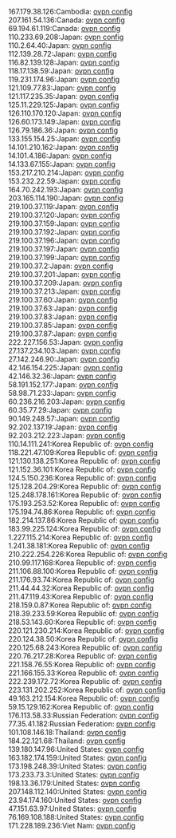 167.179.38.126:Cambodia: [ovpn config](vpn/167_179_38_126.ovpn)  
207.161.54.136:Canada: [ovpn config](vpn/207_161_54_136.ovpn)  
69.194.61.119:Canada: [ovpn config](vpn/69_194_61_119.ovpn)  
110.233.69.208:Japan: [ovpn config](vpn/110_233_69_208.ovpn)  
110.2.64.40:Japan: [ovpn config](vpn/110_2_64_40.ovpn)  
112.139.28.72:Japan: [ovpn config](vpn/112_139_28_72.ovpn)  
116.82.139.128:Japan: [ovpn config](vpn/116_82_139_128.ovpn)  
118.17.138.59:Japan: [ovpn config](vpn/118_17_138_59.ovpn)  
119.231.174.96:Japan: [ovpn config](vpn/119_231_174_96.ovpn)  
121.109.77.83:Japan: [ovpn config](vpn/121_109_77_83.ovpn)  
121.117.235.35:Japan: [ovpn config](vpn/121_117_235_35.ovpn)  
125.11.229.125:Japan: [ovpn config](vpn/125_11_229_125.ovpn)  
126.110.170.120:Japan: [ovpn config](vpn/126_110_170_120.ovpn)  
126.60.173.149:Japan: [ovpn config](vpn/126_60_173_149.ovpn)  
126.79.186.36:Japan: [ovpn config](vpn/126_79_186_36.ovpn)  
133.155.154.25:Japan: [ovpn config](vpn/133_155_154_25.ovpn)  
14.101.210.162:Japan: [ovpn config](vpn/14_101_210_162.ovpn)  
14.101.4.186:Japan: [ovpn config](vpn/14_101_4_186.ovpn)  
14.133.67.155:Japan: [ovpn config](vpn/14_133_67_155.ovpn)  
153.217.210.214:Japan: [ovpn config](vpn/153_217_210_214.ovpn)  
153.232.22.59:Japan: [ovpn config](vpn/153_232_22_59.ovpn)  
164.70.242.193:Japan: [ovpn config](vpn/164_70_242_193.ovpn)  
203.165.114.190:Japan: [ovpn config](vpn/203_165_114_190.ovpn)  
219.100.37.119:Japan: [ovpn config](vpn/219_100_37_119.ovpn)  
219.100.37.120:Japan: [ovpn config](vpn/219_100_37_120.ovpn)  
219.100.37.159:Japan: [ovpn config](vpn/219_100_37_159.ovpn)  
219.100.37.192:Japan: [ovpn config](vpn/219_100_37_192.ovpn)  
219.100.37.196:Japan: [ovpn config](vpn/219_100_37_196.ovpn)  
219.100.37.197:Japan: [ovpn config](vpn/219_100_37_197.ovpn)  
219.100.37.199:Japan: [ovpn config](vpn/219_100_37_199.ovpn)  
219.100.37.2:Japan: [ovpn config](vpn/219_100_37_2.ovpn)  
219.100.37.201:Japan: [ovpn config](vpn/219_100_37_201.ovpn)  
219.100.37.209:Japan: [ovpn config](vpn/219_100_37_209.ovpn)  
219.100.37.213:Japan: [ovpn config](vpn/219_100_37_213.ovpn)  
219.100.37.60:Japan: [ovpn config](vpn/219_100_37_60.ovpn)  
219.100.37.63:Japan: [ovpn config](vpn/219_100_37_63.ovpn)  
219.100.37.83:Japan: [ovpn config](vpn/219_100_37_83.ovpn)  
219.100.37.85:Japan: [ovpn config](vpn/219_100_37_85.ovpn)  
219.100.37.87:Japan: [ovpn config](vpn/219_100_37_87.ovpn)  
222.227.156.53:Japan: [ovpn config](vpn/222_227_156_53.ovpn)  
27.137.234.103:Japan: [ovpn config](vpn/27_137_234_103.ovpn)  
27.142.246.90:Japan: [ovpn config](vpn/27_142_246_90.ovpn)  
42.146.154.225:Japan: [ovpn config](vpn/42_146_154_225.ovpn)  
42.146.32.36:Japan: [ovpn config](vpn/42_146_32_36.ovpn)  
58.191.152.177:Japan: [ovpn config](vpn/58_191_152_177.ovpn)  
58.98.71.233:Japan: [ovpn config](vpn/58_98_71_233.ovpn)  
60.236.216.203:Japan: [ovpn config](vpn/60_236_216_203.ovpn)  
60.35.77.29:Japan: [ovpn config](vpn/60_35_77_29.ovpn)  
90.149.248.57:Japan: [ovpn config](vpn/90_149_248_57.ovpn)  
92.202.137.19:Japan: [ovpn config](vpn/92_202_137_19.ovpn)  
92.203.212.223:Japan: [ovpn config](vpn/92_203_212_223.ovpn)  
110.14.111.241:Korea Republic of: [ovpn config](vpn/110_14_111_241.ovpn)  
118.221.47.109:Korea Republic of: [ovpn config](vpn/118_221_47_109.ovpn)  
121.130.138.251:Korea Republic of: [ovpn config](vpn/121_130_138_251.ovpn)  
121.152.36.101:Korea Republic of: [ovpn config](vpn/121_152_36_101.ovpn)  
124.5.150.236:Korea Republic of: [ovpn config](vpn/124_5_150_236.ovpn)  
125.128.204.29:Korea Republic of: [ovpn config](vpn/125_128_204_29.ovpn)  
125.248.178.161:Korea Republic of: [ovpn config](vpn/125_248_178_161.ovpn)  
175.193.253.52:Korea Republic of: [ovpn config](vpn/175_193_253_52.ovpn)  
175.194.74.86:Korea Republic of: [ovpn config](vpn/175_194_74_86.ovpn)  
182.214.137.86:Korea Republic of: [ovpn config](vpn/182_214_137_86.ovpn)  
183.99.225.124:Korea Republic of: [ovpn config](vpn/183_99_225_124.ovpn)  
1.227.115.214:Korea Republic of: [ovpn config](vpn/1_227_115_214.ovpn)  
1.241.38.181:Korea Republic of: [ovpn config](vpn/1_241_38_181.ovpn)  
210.222.254.226:Korea Republic of: [ovpn config](vpn/210_222_254_226.ovpn)  
210.99.117.168:Korea Republic of: [ovpn config](vpn/210_99_117_168.ovpn)  
211.106.88.100:Korea Republic of: [ovpn config](vpn/211_106_88_100.ovpn)  
211.176.93.74:Korea Republic of: [ovpn config](vpn/211_176_93_74.ovpn)  
211.44.44.32:Korea Republic of: [ovpn config](vpn/211_44_44_32.ovpn)  
211.47.119.43:Korea Republic of: [ovpn config](vpn/211_47_119_43.ovpn)  
218.159.0.87:Korea Republic of: [ovpn config](vpn/218_159_0_87.ovpn)  
218.39.233.59:Korea Republic of: [ovpn config](vpn/218_39_233_59.ovpn)  
218.53.143.60:Korea Republic of: [ovpn config](vpn/218_53_143_60.ovpn)  
220.121.230.214:Korea Republic of: [ovpn config](vpn/220_121_230_214.ovpn)  
220.124.38.50:Korea Republic of: [ovpn config](vpn/220_124_38_50.ovpn)  
220.125.68.243:Korea Republic of: [ovpn config](vpn/220_125_68_243.ovpn)  
220.76.217.28:Korea Republic of: [ovpn config](vpn/220_76_217_28.ovpn)  
221.158.76.55:Korea Republic of: [ovpn config](vpn/221_158_76_55.ovpn)  
221.166.155.33:Korea Republic of: [ovpn config](vpn/221_166_155_33.ovpn)  
222.239.172.72:Korea Republic of: [ovpn config](vpn/222_239_172_72.ovpn)  
223.131.202.252:Korea Republic of: [ovpn config](vpn/223_131_202_252.ovpn)  
49.163.212.154:Korea Republic of: [ovpn config](vpn/49_163_212_154.ovpn)  
59.15.129.162:Korea Republic of: [ovpn config](vpn/59_15_129_162.ovpn)  
176.113.58.33:Russian Federation: [ovpn config](vpn/176_113_58_33.ovpn)  
77.35.41.182:Russian Federation: [ovpn config](vpn/77_35_41_182.ovpn)  
101.108.146.18:Thailand: [ovpn config](vpn/101_108_146_18.ovpn)  
184.22.121.68:Thailand: [ovpn config](vpn/184_22_121_68.ovpn)  
139.180.147.96:United States: [ovpn config](vpn/139_180_147_96.ovpn)  
163.182.174.159:United States: [ovpn config](vpn/163_182_174_159.ovpn)  
173.198.248.39:United States: [ovpn config](vpn/173_198_248_39.ovpn)  
173.233.73.3:United States: [ovpn config](vpn/173_233_73_3.ovpn)  
198.13.36.179:United States: [ovpn config](vpn/198_13_36_179.ovpn)  
207.148.112.140:United States: [ovpn config](vpn/207_148_112_140.ovpn)  
23.94.174.160:United States: [ovpn config](vpn/23_94_174_160.ovpn)  
47.151.63.97:United States: [ovpn config](vpn/47_151_63_97.ovpn)  
76.169.108.188:United States: [ovpn config](vpn/76_169_108_188.ovpn)  
171.228.189.236:Viet Nam: [ovpn config](vpn/171_228_189_236.ovpn)  
